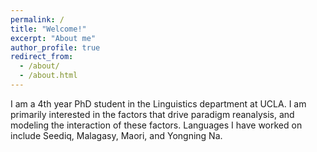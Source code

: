 ```yaml
---
permalink: /
title: "Welcome!"
excerpt: "About me"
author_profile: true
redirect_from:
  - /about/
  - /about.html
---
```


I am a 4th year PhD student in the Linguistics department at UCLA. I am primarily interested in the factors that drive paradigm reanalysis, and modeling the interaction of these factors. Languages I have worked on include Seediq, Malagasy, Maori, and Yongning Na.
